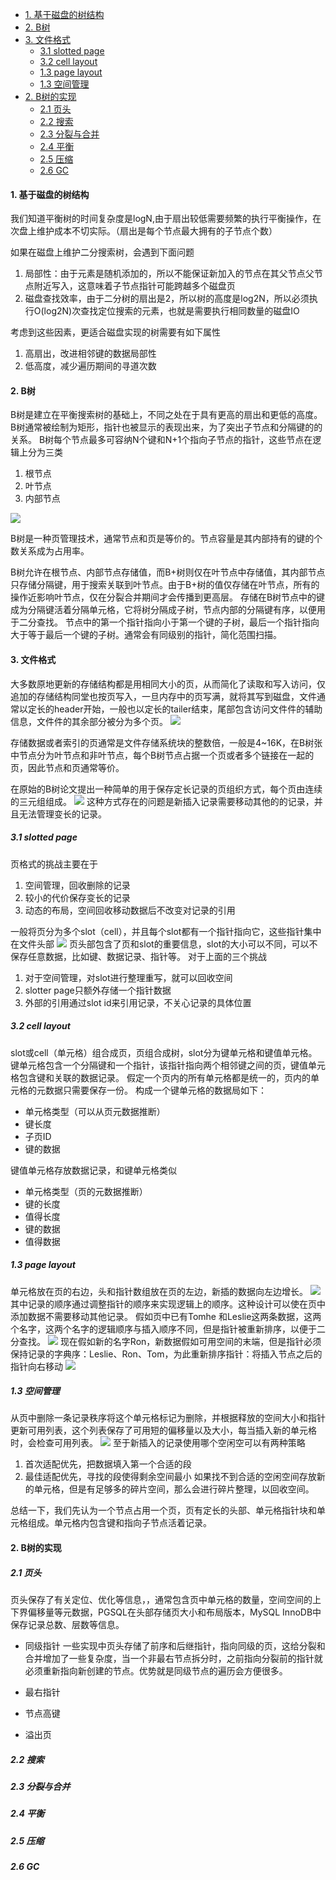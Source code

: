 
- [1. 基于磁盘的树结构](#1-基于磁盘的树结构)
- [2. B树](#2-b树)
- [3. 文件格式](#3-文件格式)
  - [3.1 slotted page](#31-slotted-page)
  - [3.2 cell layout](#32-cell-layout)
  - [1.3 page layout](#13-page-layout)
  - [1.3 空间管理](#13-空间管理)
- [2. B树的实现](#2-b树的实现)
  - [2.1 页头](#21-页头)
  - [2.2 搜索](#22-搜索)
  - [2.3 分裂与合并](#23-分裂与合并)
  - [2.4 平衡](#24-平衡)
  - [2.5 压缩](#25-压缩)
  - [2.6 GC](#26-gc)

#### 1. 基于磁盘的树结构
我们知道平衡树的时间复杂度是logN,由于扇出较低需要频繁的执行平衡操作，在次盘上维护成本不切实际。（扇出是每个节点最大拥有的子节点个数）

如果在磁盘上维护二分搜索树，会遇到下面问题
1. 局部性：由于元素是随机添加的，所以不能保证新加入的节点在其父节点父节点附近写入，这意味着子节点指针可能跨越多个磁盘页
2. 磁盘查找效率，由于二分树的扇出是2，所以树的高度是log2N，所以必须执行O(log2N)次查找定位搜索的元素，也就是需要执行相同数量的磁盘IO

考虑到这些因素，更适合磁盘实现的树需要有如下属性
1. 高扇出，改进相邻键的数据局部性
2. 低高度，减少遍历期间的寻道次数

#### 2. B树
B树是建立在平衡搜索树的基础上，不同之处在于具有更高的扇出和更低的高度。B树通常被绘制为矩形，指针也被显示的表现出来，为了突出子节点和分隔键的的关系。
B树每个节点最多可容纳N个键和N+1个指向子节点的指针，这些节点在逻辑上分为三类
1. 根节点
2. 叶节点
3. 内部节点
  
![](./btree.png)

B树是一种页管理技术，通常节点和页是等价的。节点容量是其内部持有的键的个数关系成为占用率。

B树允许在根节点、内部节点存储值，而B+树则仅在叶节点中存储值，其内部节点只存储分隔键，用于搜索关联到叶节点。由于B+树的值仅存储在叶节点，所有的操作近影响叶节点，仅在分裂合并期间才会传播到更高层。
存储在B树节点中的键成为分隔键活着分隔单元格，它将树分隔成子树，节点内部的分隔键有序，以便用于二分查找。
节点中的第一个指针指向小于第一个键的子树，最后一个指针指向大于等于最后一个键的子树。通常会有同级别的指针，简化范围扫描。
#### 3. 文件格式
大多数原地更新的存储结构都是用相同大小的页，从而简化了读取和写入访问，仅追加的存储结构同堂也按页写入，一旦内存中的页写满，就将其写到磁盘，文件通常以定长的header开始，一般也以定长的tailer结束，尾部包含访问文件件的辅助信息，文件件的其余部分被分为多个页。
![](file.png)

存储数据或者索引的页通常是文件存储系统块的整数倍，一般是4~16K，在B树张中节点分为叶节点和非叶节点，每个B树节点占据一个页或者多个链接在一起的页，因此节点和页通常等价。

在原始的B树论文提出一种简单的用于保存定长记录的页组织方式，每个页由连续的三元组组成。
![](./append.png)
这种方式存在的问题是新插入记录需要移动其他的的记录，并且无法管理变长的记录。
##### 3.1 slotted page
页格式的挑战主要在于
1. 空间管理，回收删除的记录
2. 较小的代价保存变长的记录
3. 动态的布局，空间回收移动数据后不改变对记录的引用

一般将页分为多个slot（cell），并且每个slot都有一个指针指向它，这些指针集中在文件头部
![](slot-page.png)
页头部包含了页和slot的重要信息，slot的大小可以不同，可以不保存任意数据，比如键、数据记录、指针等。
对于上面的三个挑战
1. 对于空间管理，对slot进行整理重写，就可以回收空间
2. slotter page只额外存储一个指针数据
3. 外部的引用通过slot id来引用记录，不关心记录的具体位置

##### 3.2 cell layout
slot或cell（单元格）组合成页，页组合成树，slot分为键单元格和键值单元格。键单元格包含一个分隔键和一个指针，该指针指向两个相邻键之间的页，键值单元格包含键和关联的数据记录。
假定一个页内的所有单元格都是统一的，页内的单元格的元数据只需要保存一份。
构成一个键单元格的数据局如下：
- 单元格类型（可以从页元数据推断）
- 键长度
- 子页ID
- 键的数据


键值单元格存放数据记录，和键单元格类似
  - 单元格类型（页的元数据推断）
  - 键的长度
  - 值得长度
  - 键的数据
  - 值得数据
  
##### 1.3 page layout
单元格放在页的右边，头和指针数组放在页的左边，新插的数据向左边增长。
![](page-layout.png)
其中记录的顺序通过调整指针的顺序来实现逻辑上的顺序。这种设计可以使在页中添加数据不需要移动其他记录。
假如页中已有Tomhe 和Leslie这两条数据，这两个名字，这两个名字的逻辑顺序与插入顺序不同，但是指针被重新排序，以便于二分查找。
![](pointer.png)
现在假如新的名字Ron，新数据假如可用空间的末端，但是指针必须保持记录的字典序：Leslie、Ron、Tom，为此重新排序指针：将插入节点之后的指针向右移动
![](pointer2.png)
##### 1.3 空间管理
从页中删除一条记录秩序将这个单元格标记为删除，并根据释放的空间大小和指针更新可用列表，这个列表保存了可用短的偏移量以及大小，每当插入新的单元格时，会检查可用列表。
![](./free_slot.png)
至于新插入的记录使用哪个空闲空可以有两种策略
1. 首次适配优先，把数据填入第一个合适的段
2. 最佳适配优先，寻找的段使得剩余空间最小
如果找不到合适的空闲空间存放新的单元格，但是有足够多的碎片空间，那么会进行碎片整理，以回收空间。

总结一下，我们先认为一个节点占用一个页，页有定长的头部、单元格指针块和单元格组成。单元格内包含键和指向子节点活着记录。
#### 2. B树的实现

##### 2.1 页头
页头保存了有关定位、优化等信息，，通常包含页中单元格的数量，空间空间的上下界偏移量等元数据，PGSQL在头部存储页大小和布局版本，MySQL InnoDB中保存记录总数、层数等信息。

- 同级指针
一些实现中页头存储了前序和后继指针，指向同级的页，这给分裂和合并增加了一些复杂度，当一个非最右节点拆分时，之前指向分裂前的指针就必须重新指向新创建的节点。优势就是同级节点的遍历会方便很多。

- 最右指针
- 节点高键
- 溢出页
##### 2.2 搜索
##### 2.3 分裂与合并
##### 2.4 平衡
##### 2.5 压缩
##### 2.6 GC